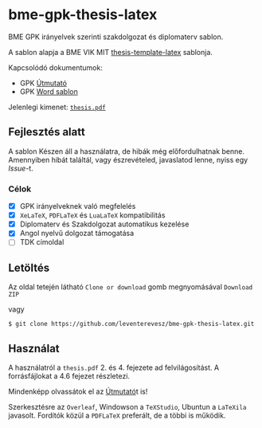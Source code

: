 # bme-gpk-thesis-latex
BME GPK irányelvek szerinti szakdolgozat és diplomaterv sablon.

A sablon alapja a BME VIK MIT [thesis-template-latex] sablonja.

Kapcsolódó dokumentumok:
- GPK [Útmutató]
- GPK [Word sablon]

Jelenlegi kimenet: [`thesis.pdf`]

## Fejlesztés alatt
A sablon Készen áll a használatra, de hibák még előfordulhatnak benne. Amennyiben hibát találtál, vagy észrevételed, javaslatod lenne, nyiss egy _Issue_-t.

### Célok
- [x] GPK irányelveknek való megfelelés
- [x] `XeLaTeX`, `PDFLaTeX` és `LuaLaTeX` kompatibilitás
- [x] Diplomaterv és Szakdolgozat automatikus kezelése
- [x] Angol nyelvű dolgozat támogatása
- [ ] TDK címoldal

## Letöltés
Az oldal tetején látható `Clone or download` gomb megnyomásával `Download ZIP`

vagy

    $ git clone https://github.com/leventerevesz/bme-gpk-thesis-latex.git

## Használat
A használatról a `thesis.pdf` 2. és 4. fejezete ad felvilágosítást. A forrásfájlokat a 4.6 fejezet részletezi.

Mindenképp olvassátok el az [Útmutató]t is!

Szerkesztésre az `Overleaf`, Windowson a `TeXStudio`, Ubuntun a `LaTeXila` javasolt. Fordítók közül a `PDFLaTeX` preferált, de a többi is működik.


[thesis-template-latex]: https://github.com/FTSRG/thesis-template-latex
[Útmutató]: https://www.gpk.bme.hu/images/gepeszkar/doku/Szabalyzatok/2015/6-melleklet(SZD&DT&ZV&SZGY_Szabalyzat)_Utmutato.pdf
[Word sablon]: https://www.gpk.bme.hu/images/gepeszkar/doku/Szabalyzatok/2015/7-melleklet(SZD&DT&ZV&SZGY_Szabalyzat)_SZD_DT_forma_egyoldalas_HUN.docx
[`thesis.pdf`]: thesis.pdf
